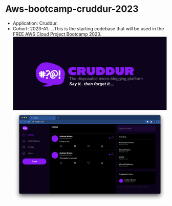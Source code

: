 # Aws-bootcamp-cruddur-2023
+  Application: Cruddur.
+  Cohort: 2023-A1.
    ...This is the starting codebase that will be used in the FREE AWS Cloud Project Bootcamp 2023.
![](journals/assets/cruddur-banner.jpg)
![](journals/assets/cruddur-screenshot.png)
